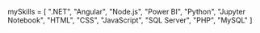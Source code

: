 mySkills = [
    ".NET",
    "Angular",
    "Node.js",
    "Power BI",
    "Python",
    "Jupyter Notebook",
    "HTML",
    "CSS",
    "JavaScript",
    "SQL Server",
    "PHP",
    "MySQL"
]
